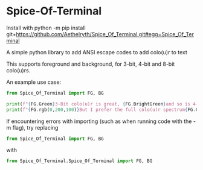 # Spice-Of-Terminal

Install with
python -m pip install git+https://github.com/Aethelryth/Spice_Of_Terminal.git#egg=Spice_Of_Terminal

A simple python library to add ANSI escape codes to add colo(u)r to text

This supports foreground and background, for 3-bit, 4-bit and 8-bit colo(u)rs.

An example use case:
```py
from Spice_Of_Terminal import FG, BG

print(f"{FG.Green}3-Bit colo(u)r is great, {FG.BrightGreen}and so is 4-bit.{FG.Clear}")
print(f"{FG.rgb(0,200,100)}But I prefer the full colo(u)r spectrum{FG.Clear}")
```
If encountering errors with importing (such as when running code with the -m flag), try replacing
```py
from Spice_Of_Terminal import FG, BG
```
with
```py
from Spice_Of_Terminal.Spice_Of_Terminal import FG, BG
```

